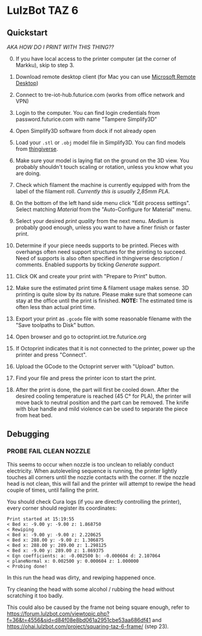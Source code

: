 # LulzBot TAZ 6

## Quickstart
_AKA HOW DO I PRINT WITH THIS THING??_

0. If you have local access to the printer computer (at the corner of Markku), skip to step 3.

1. Download remote desktop client (for Mac you can use [Microsoft Remote Desktop](https://apps.apple.com/us/app/microsoft-remote-desktop-10/id1295203466))

2. Connect to tre-iot-hub.futurice.com (works from office network and VPN)

3. Login to the computer. You can find login credentials from password.futurice.com with name "Tampere Simplify3D"

4. Open Simplify3D software from dock if not already open

5. Load your `.stl` or `.obj` model file in Simplify3D. You can find models from [thingiverse](https://www.thingiverse.com/).

6. Make sure your model is laying flat on the ground on the 3D view. You probably shouldn't touch scaling or rotation, unless you know what you are doing.

7. Check which filament the machine is currently equipped with from the label of the filament roll. _Currently this is usually 2,85mm PLA._

8. On the bottom of the left hand side menu click "Edit process settings". Select matching _Material_ from the "Auto-Configure for Material" menu.

9. Select your desired _print quality_ from the next menu. _Medium_ is probably good enough, unless you want to have a finer finish or faster print.

10. Determine if your piece needs supports to be printed. Pieces with overhangs often need support structures for the printing to succeed. Need of supports is also often specified in thingiverse description / comments. Enabled supports by ticking _Generate support_.

11. Click OK and create your print with "Prepare to Print" button.

12. Make sure the estimated print time & filament usage makes sense. 3D printing is quite slow by its nature. Please make sure that someone can stay at the office until the print is finished. __NOTE:__ The estimated time is often less than actual print time.

13. Export your print as `.gcode` file with some reasonable filename with the "Save toolpaths to Disk" button.

14. Open browser and go to octoprint.iot.tre.futurice.org

15. If Octoprint indicates that it is not connected to the printer, power up the printer and press "Connect".

16. Upload the GCode to the Octoprint server with "Upload" button.

17. Find your file and press the printer icon to start the print.

18. After the print is done, the part will first be cooled down. After the desired cooling temperature is reached (45 C° for PLA), the printer will move back to neutral position and the part can be removed. The knife with blue handle and mild violence can be used to separate the piece from heat bed.

## Debugging

### PROBE FAIL CLEAN NOZZLE

This seems to occur when nozzle is too unclean to reliably conduct electricity. When autoleveling sequence is running, the printer lightly touches all corners until the nozzle contacts with the corner. If the nozzle head is not clean, this will fail and the printer will attempt to rewipe the head couple of times, until failing the print.

You should check Cura logs (if you are directly controlling the printer), every corner should register its coordinates:

```
Print started at 15:19:55
< Bed x: -9.00 y: -9.00 z: 1.868750
< Rewiping
< Bed x: -9.00 y: -9.00 z: 2.220625
< Bed x: 288.00 y: -9.00 z: 1.306875
< Bed x: 288.00 y: 289.00 z: 1.298125
< Bed x: -9.00 y: 289.00 z: 1.869375
< Eqn coefficients: a: -0.002500 b: -0.000604 d: 2.107064
< planeNormal x: 0.002500 y: 0.000604 z: 1.000000
< Probing done!
```

In this run the head was dirty, and rewiping happened once.

Try cleaning the head with some alcohol / rubbing the head without scratching it too badly.

This could also be caused by the frame not being square enough, refer to https://forum.lulzbot.com/viewtopic.php?f=36&t=4556&sid=d84f08e8bd061a2951cbe53aa686df41 and https://ohai.lulzbot.com/project/squaring-taz-6-frame/ (step 23).
